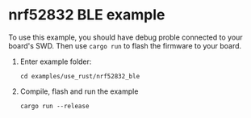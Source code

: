 # nrf52832 BLE example

To use this example, you should have debug proble connected to your board's SWD. Then use `cargo run` to flash the firmware to your board.

1. Enter example folder:
   ```shell
   cd examples/use_rust/nrf52832_ble
   ```
2. Compile, flash and run the example
   ```shell
   cargo run --release
   ```
